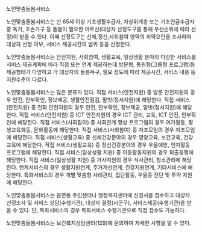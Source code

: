 노인맞춤돌봄서비스


노인맞춤돌봄서비스는 만 65세 이상 기초생활수급자, 차상위계층 또는 기초연금수급자 중 독거, 조손가구 등 돌봄이 필요한 어르신(대상자 선정도구를 통해 우선순위에 따라 선정)이 받을 수 있다. 이때 선정도구는 신체,정신,사회참여 영역의 취약요인을 조사하여 대상자 선정 여부, 서비스 제공시간의 범위 등을 산정한다.


노인맞춤돌봄서비스는 안전지원, 사회참여, 생활교육, 일상생활 분야의 다양한 서비스를 서비스 제공계획에 따라 직접 또는 연계 제공하는데 방문형, 통원형(그룹형 프로그램)등 제공형태가 다양하고 각 대상자의 돌봄욕구, 필요 정도에 따라 제공시간, 서비스 내용 등 지원수준이 다르다.


노인맞춤돌봄서비스는 많은 분류가 있다.
직접 서비스(안전지원) 중 방문 안전지원의 경우 안전, 안부확인, 정보제공, 생활안전점검, 말벗(정서지원)에 해당한다.
직접 서비스(안전지원) 중 전화 안전지원의 경우 안전, 안부확인, 정보제공, 말벗(정서지원)에 해당한다.
직접 서비스(안전지원) 중 ICT 안전지원의 경우 ICT 관리, 교육, ICT 안전, 안부확인에 해당한다.
직접 서비스(사회참여) 중 사회관계 향상 프로그램의 경우 여가활동, 평생교육화동, 문화활동에 해당한다.
직접 서비스(사회참여) 중 자조모임의 경우 자조모임에 해당한다.
직접 서비스(생활교육) 중 신체건강분야의 경우 영양교육, 보건교육, 건강교육에 해당한다.
직접 서비스(생활교육) 중 정신건강분야의 경우 우울예방, 인지활동 프로그램에 해당한다.
직접 서비스(일상생활 지원) 중 이동활동지원의 경우 외출동행에 해당한다.
직접 서비스(일상생활 지원) 중 가사지원의 경우 식사관리, 청소관리에 해당한다.
연계서비스의 경우 생활지원연계, 주거개선연계, 건강지원연계, 기타서비스에 해당한다.
특화서비스의 경우 개별 맞춤형 사례관리, 집단활동, 우울증 진단 및 투약 지원에 해당한다.


노인맞춤돌봄서비스는 읍면동 주민센터나 행정복지센터에 신청서를 접수하고 대상자 선정조사 및 서비스 상담(수행기관), 대상자 결정(시군구), 서비스제공(수행기관)을 받을 수 있다. 단, 특화서비스의 경우 특화서비스 수행기관으로 직접 접수도 가능하다.


노인맞춤돌봄서비스는 보건복지상담센터(129)에 문의하여 자세한 사항을 알 수 있다.